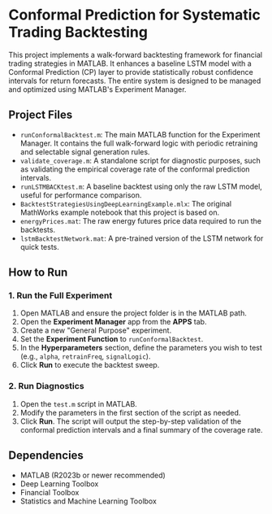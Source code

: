 # Conformal Prediction for Systematic Trading Backtesting

This project implements a walk-forward backtesting framework for financial trading strategies in MATLAB. It enhances a baseline LSTM model with a Conformal Prediction (CP) layer to provide statistically robust confidence intervals for return forecasts. The entire system is designed to be managed and optimized using MATLAB's Experiment Manager.

## Project Files

- `runConformalBacktest.m`: The main MATLAB function for the Experiment Manager. It contains the full walk-forward logic with periodic retraining and selectable signal generation rules.
- `validate_coverage.m`: A standalone script for diagnostic purposes, such as validating the empirical coverage rate of the conformal prediction intervals.
- `runLSTMBACKtest.m`: A baseline backtest using only the raw LSTM model, useful for performance comparison.
- `BacktestStrategiesUsingDeepLearningExample.mlx`: The original MathWorks example notebook that this project is based on.
- `energyPrices.mat`: The raw energy futures price data required to run the backtests.
- `lstmBacktestNetwork.mat`: A pre-trained version of the LSTM network for quick tests.

## How to Run

### 1. Run the Full Experiment
1.  Open MATLAB and ensure the project folder is in the MATLAB path.
2.  Open the **Experiment Manager** app from the **APPS** tab.
3.  Create a new "General Purpose" experiment.
4.  Set the **Experiment Function** to `runConformalBacktest`.
5.  In the **Hyperparameters** section, define the parameters you wish to test (e.g., `alpha`, `retrainFreq`, `signalLogic`).
6.  Click **Run** to execute the backtest sweep.

### 2. Run Diagnostics
1.  Open the `test.m` script in MATLAB.
2.  Modify the parameters in the first section of the script as needed.
3.  Click **Run**. The script will output the step-by-step validation of the conformal prediction intervals and a final summary of the coverage rate.

## Dependencies
- MATLAB (R2023b or newer recommended)
- Deep Learning Toolbox
- Financial Toolbox
- Statistics and Machine Learning Toolbox